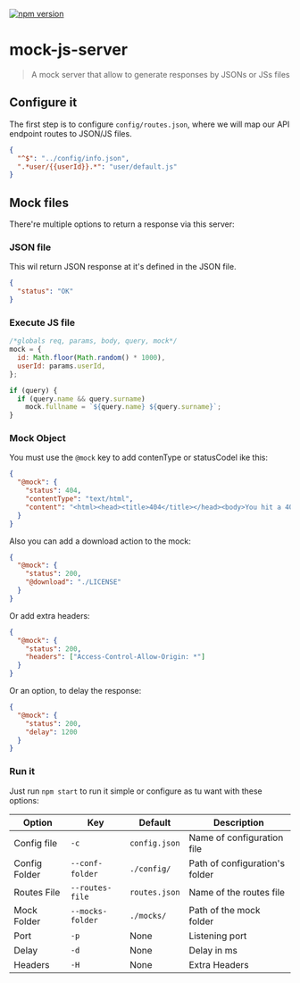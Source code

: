 [![npm version](https://badge.fury.io/js/mock-js-server.svg)](https://badge.fury.io/js/mock-js-server)

# mock-js-server

> A mock server that allow to generate responses by JSONs or JSs files

## Configure it

The first step is to configure `config/routes.json`, where we will map our API endpoint routes to JSON/JS files.

```json
{
  "^$": "../config/info.json",
  ".*user/{{userId}}.*": "user/default.js"
}
```

## Mock files

There're multiple options to return a response via this server:

### JSON file

This wil return JSON response at it's defined in the JSON file.

```json
{
  "status": "OK"
}
```

### Execute JS file

```javascript
/*globals req, params, body, query, mock*/
mock = {
  id: Math.floor(Math.random() * 1000),
  userId: params.userId,
};

if (query) {
  if (query.name && query.surname)
    mock.fullname = `${query.name} ${query.surname}`;
}
```

### Mock Object

You must use the `@mock` key to add contenType or statusCodel ike this:

```json
{
  "@mock": {
    "status": 404,
    "contentType": "text/html",
    "content": "<html><head><title>404</title></head><body>You hit a 404</body></html>"
  }
}
```

Also you can add a download action to the mock:

```json
{
  "@mock": {
    "status": 200,
    "@download": "./LICENSE"
  }
}
```

Or add extra headers:

```json
{
  "@mock": {
    "status": 200,
    "headers": ["Access-Control-Allow-Origin: *"]
  }
}
```

Or an option, to delay the response:

```json
{
  "@mock": {
    "status": 200,
    "delay": 1200
  }
}
```

### Run it

Just run `npm start` to run it simple or configure as tu want with these options:

| Option        | Key              | Default       |  Description                    |
| ------------- | ---------------- | ------------- | ------------------------------- |
| Config file   | `-c`             | `config.json` | Name of configuration file      |
| Config Folder | `--conf-folder`  | `./config/`   | Path of configuration\'s folder |
| Routes File   | `--routes-file`  | `routes.json` | Name of the routes file         |
| Mock Folder   | `--mocks-folder` | `./mocks/`    | Path of the mock folder         |
| Port          | `-p`             | None          | Listening port                  |
| Delay         | `-d`             | None          | Delay in ms                     |
| Headers       | `-H`             | None          | Extra Headers                   |
